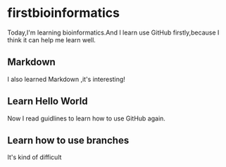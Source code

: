 # firstbioinformatics
Today,I'm learning bioinformatics.And I learn use GitHub firstly,because I think it can help me learn well.
## Markdown
I also learned Markdown ,it's interesting!
## Learn Hello World
Now I read guidlines to learn how to use GitHub again.
## Learn how to use branches
It's kind of difficult
